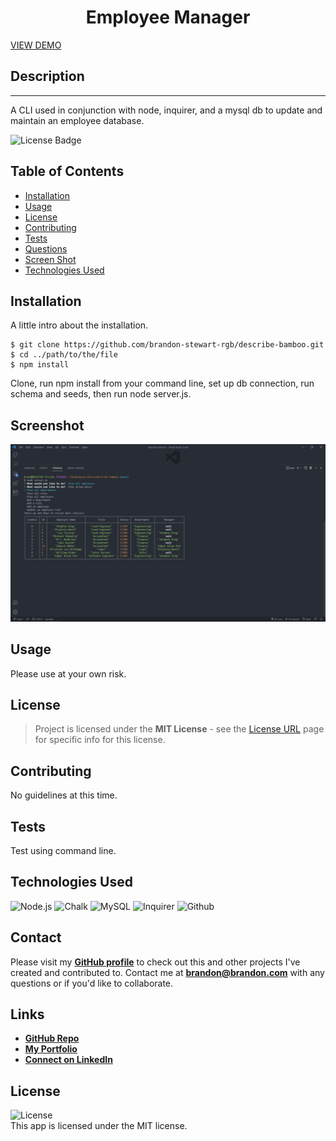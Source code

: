 <h1 align="center">Employee Manager</h1>

[VIEW DEMO](https://drive.google.com/file/d/1xHhYsSifbOb68_elTleCt8xl9z5Xmrky/view)


## Description
***
A CLI used in conjunction with node, inquirer, and a mysql db to update and maintain an employee database.

![License Badge](https://img.shields.io/static/v1?label=license&message=MIT+License&color=brightgreen&style=for-the-badge)


## Table of Contents

- [Installation](#installation)
- [Usage](#usage)
- [License](#license)
- [Contributing](#contributing)
- [Tests](#tests)
- [Questions](#questions)
- [Screen Shot](#screenshot)
- [Technologies Used](#technologies)

## Installation


A little intro about the installation. 
```
$ git clone https://github.com/brandon-stewart-rgb/describe-bamboo.git
$ cd ../path/to/the/file
$ npm install
```
Clone, run npm install from your command line, set up db connection, run schema and seeds, then run node server.js.



## Screenshot

![Screenshot](assets/img/ss.png)

## Usage

Please use at your own risk.

## License

> Project is licensed under the **MIT License** - see the [License URL](https://choosealicense.com/licenses/mit) page for specific info for this license.

## Contributing

No guidelines at this time. 


## Tests

Test using command line.

  ## Technologies Used
  
  ![Node.js](https://img.shields.io/badge/Node.js-43853D?style=for-the-badge&logo=node.js&logoColor=white)  ![Chalk](https://img.shields.io/badge/Chalk-8B89CC?style=for-the-badge) ![MySQL](https://img.shields.io/badge/MySQL-4EA94B?style=for-the-badge) ![Inquirer](https://img.shields.io/badge/Inquirer-404D59?style=for-the-badge)   ![Github](https://img.shields.io/badge/Github-20232A?style=for-the-badge&logo=github&logoColor=61DAFB)     

  

  

  

 

 
  
  ## Contact
  Please visit my **[GitHub profile](https://github.com/brandon-stewart-rgb)** to check out this and other projects I've created and contributed to.
  Contact me at **brandon@brandon.com** with any questions or if you'd like to collaborate.

  ## Links
  - **[GitHub Repo](https://github.com/brandon-stewart-rgb/describe-bamboo)**
  - **[My Portfolio](https://brandon-stewart-rgb.github.io/grumpy-milkshake/)**
  - **[Connect on LinkedIn](https://www.linkedin.com/in/brandon-stewart-976a0170/)**

  ## License
  ![License](https://img.shields.io/badge/License%3A-MIT-green.svg)    
  This app is licensed under the MIT license.
